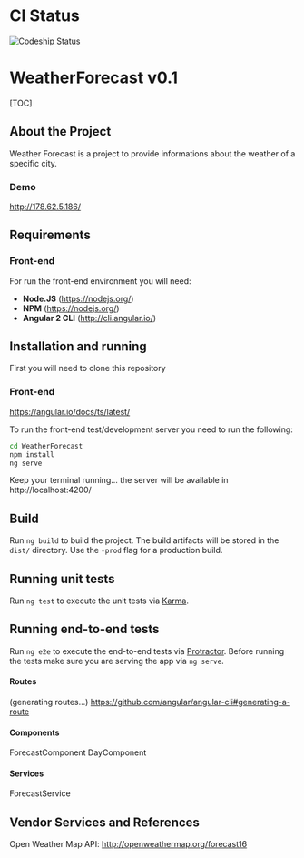 # CI Status

[ ![Codeship Status](https://app.codeship.com/projects/76d92790-7557-0135-3a09-56b9cf774e39/status?branch=master)](https://app.codeship.com/projects/244213)

# WeatherForecast v0.1

[TOC]

## About the Project

Weather Forecast is a project to provide informations about the weather of a specific city.

### Demo
http://178.62.5.186/


## Requirements

### Front-end

For run the front-end environment you will need:

- **Node.JS** (https://nodejs.org/)
- **NPM** (https://nodejs.org/)
- **Angular 2 CLI** (http://cli.angular.io/)

## Installation and running

First you will need to clone this repository

### Front-end

https://angular.io/docs/ts/latest/

To run the front-end test/development server you need to run the following:

```bash
cd WeatherForecast
npm install
ng serve
```

Keep your terminal running... the server will be available in http://localhost:4200/


## Build

Run `ng build` to build the project. The build artifacts will be stored in the `dist/` directory. Use the `-prod` flag for a production build.

## Running unit tests

Run `ng test` to execute the unit tests via [Karma](https://karma-runner.github.io).

## Running end-to-end tests

Run `ng e2e` to execute the end-to-end tests via [Protractor](http://www.protractortest.org/).
Before running the tests make sure you are serving the app via `ng serve`.


#### Routes

(generating routes...)
https://github.com/angular/angular-cli#generating-a-route

#### Components

ForecastComponent
DayComponent

#### Services

ForecastService

## Vendor Services and References

Open Weather Map  API: http://openweathermap.org/forecast16
